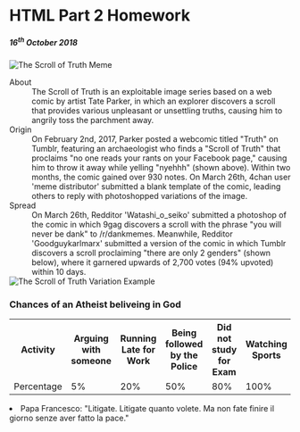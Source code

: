 <h1> HTML Part 2 Homework</h1>
<h5>16<sup>th</sup> October 2018</h5>

<img src="https://i.kym-cdn.com/photos/images/newsfeed/001/239/963/e88.jpg" alt="The Scroll of Truth Meme" >
<dl><dt>About<dd> The Scroll of Truth is an exploitable image series based on a web comic by artist Tate Parker, in which an explorer discovers a scroll that provides various unpleasant or unsettling truths, causing him to angrily toss the parchment away.</dd></dt>
<dt> Origin<dd>On February 2nd, 2017, Parker posted a webcomic titled "Truth" on Tumblr, featuring an archaeologist who finds a "Scroll of Truth" that proclaims "no one reads your rants on your Facebook page," causing him to throw it away while yelling "nyehhh" (shown above). Within two months, the comic gained over 930 notes.
On March 26th, 4chan user 'meme distributor' submitted a blank template of the comic, leading others to reply with photoshopped variations of the image. </dd></dt>
<dt> Spread <dd> On March 26th, Redditor 'Watashi_o_seiko' submitted a photoshop of the comic in which 9gag discovers a scroll with the phrase "you will never be dank" to /r/dankmemes. Meanwhile, Redditor 'Goodguykarlmarx' submitted a version of the comic in which Tumblr discovers a scroll proclaiming "there are only 2 genders" (shown below), where it garnered upwards of 2,700 votes (94% upvoted) within 10 days.</dd></dt>
<img src="https://i.kym-cdn.com/photos/images/newsfeed/001/240/011/768.jpg" alt="The Scroll of Truth Variation Example" >

<h3> Chances of an Atheist beliveing in God </h3>
<table><tr><th> Activity </th><th>Arguing with someone</th><th>Running Late for Work</th><th>Being followed by the Police</th><th>Did not study for Exam</th><th> Watching Sports</th></tr><tr><td> Percentage</td><td>5%</td><td>20%</td><td>50%</td><td>80%</td><td>100%</td></tr></table>
  
<li lang="it">Papa Francesco: "Litigate. Litigate quanto volete. Ma non fate finire il giorno senze aver fatto la pace."
